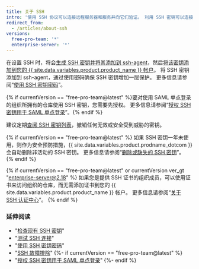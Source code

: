 ```yaml
---
title: 关于 SSH
intro: '使用 SSH 协议可以连接远程服务器和服务并向它们验证。 利用 SSH 密钥可以连接 {{ site.data.variables.product.product_name }}，而无需在每次访问时提供用户名或密码。'
redirect_from:
  - /articles/about-ssh
versions:
  free-pro-team: '*'
  enterprise-server: '*'
---
```


在设置 SSH 时，将会[生成 SSH 密钥并将其添加到 ssh-agent](/articles/generating-a-new-ssh-key-and-adding-it-to-the-ssh-agent)，然后[将该密钥添加到您的 {{ site.data.variables.product.product_name }} 帐户](/articles/adding-a-new-ssh-key-to-your-github-account)。 将 SSH 密钥添加到 ssh-agent，通过使用密码确保 SSH 密钥增加一层保护。 更多信息请参阅“[使用 SSH 密钥密码](/articles/working-with-ssh-key-passphrases)”。

{% if currentVersion == "free-pro-team@latest" %}要对使用 SAML 单点登录的组织所拥有的仓库使用 SSH 密钥，您需要先授权。 更多信息请参阅“[授权 SSH 密钥用于 SAML 单点登录](/articles/authorizing-an-ssh-key-for-use-with-saml-single-sign-on)”。{% endif %}

建议定期[查阅 SSH 密钥列表](/articles/reviewing-your-ssh-keys)，撤销任何无效或安全受到威胁的密钥。

{% if currentVersion == "free-pro-team@latest" %}
如果 SSH 密钥一年未使用，则作为安全预防措施，{{ site.data.variables.product.prodname_dotcom }} 会自动删除非活动的 SSH 密钥。 更多信息请参阅“[删除或缺失的 SSH 密钥](/articles/deleted-or-missing-ssh-keys)”。
{% endif %}

{% if currentVersion == "free-pro-team@latest" or currentVersion ver_gt "enterprise-server@2.18" %}
如果您是提供 SSH 证书的组织成员，可以使用证书来访问组织的仓库，而无需添加证书到您的 {{ site.data.variables.product.product_name }} 帐户。 更多信息请参阅“[关于 SSH 认证中心](/articles/about-ssh-certificate-authorities)”。
{% endif %}

### 延伸阅读

- "[检查现有 SSH 密钥](/articles/checking-for-existing-ssh-keys)"
- "[测试 SSH 连接](/articles/testing-your-ssh-connection)"
- "[使用 SSH 密钥密码](/articles/working-with-ssh-key-passphrases)"
- "[SSH 故障排除](/articles/troubleshooting-ssh)"
{%- if currentVersion == "free-pro-team@latest" %}
- "[授权 SSH 密钥用于 SAML 单点登录](/articles/authorizing-an-ssh-key-for-use-with-saml-single-sign-on)"
{%- endif %}

